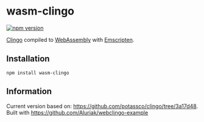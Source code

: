 # wasm-clingo

[![npm version](https://img.shields.io/npm/v/wasm-clingo.svg)](https://www.npmjs.com/package/wasm-clingo)

[Clingo](https://github.com/potassco/clingo) compiled to [WebAssembly](https://webassembly.org/) with [Emscripten](https://kripken.github.io/emscripten-site/).

## Installation

`npm install wasm-clingo`

## Information

Current version based on: https://github.com/potassco/clingo/tree/3a17d48. Built with https://github.com/Aluriak/webclingo-example
